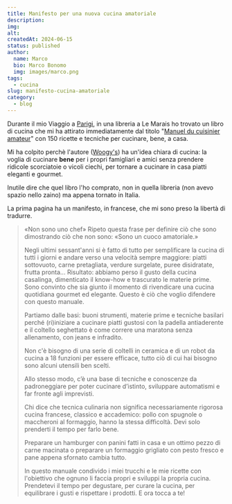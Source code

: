 ```yaml
---
title: Manifesto per una nuova cucina amatoriale
description: 
img: 
alt: 
createdAt: 2024-06-15
status: published
author:
  name: Marco
  bio: Marco Bonomo
  img: images/marco.png
tags:
  - cucina
slug: manifesto-cucina-amatoriale
category:
  - blog
---
```


Durante il mio Viaggio a [Parigi](/parigi-2024), in una libreria a Le Marais ho trovato un libro di cucina che mi ha attirato immediatamente dal titolo "[Manuel du cuisinier amateur](https://amzn.eu/d/2fPd6tc)" con 150 ricette e tecniche per cucinare, bene, a casa.

Mi ha colpito perchè l'autore  ([Woogy's](https://www.youtube.com/c/whoogys)) ha un'idea chiara di cucina: la voglia di cucinare **bene** per i propri famigliari e amici senza prendere ridicole scorciatoie o vicoli ciechi, per tornare a cucinare in casa piatti eleganti e gourmet.

Inutile dire che quel libro l'ho comprato, non in quella libreria (non avevo spazio nello zaino) ma appena tornato in Italia.

La prima pagina ha un manifesto, in francese, che mi sono preso la libertà di tradurre.


> «Non sono uno chef» Ripeto questa frase per definire ciò che sono dimostrando ciò che non sono: «Sono un cuoco amatoriale.»
> 
> Negli ultimi sessant'anni si è fatto di tutto per semplificare la cucina di tutti i giorni e andare verso una velocità sempre maggiore: piatti sottovuoto, carne pretagliata, verdure surgelate, puree disidratate, frutta pronta... Risultato: abbiamo perso il gusto della cucina casalinga, dimenticato il know-how e trascurato le materie prime. Sono convinto che sia giunto il momento di rivendicare una cucina quotidiana gourmet ed elegante. Questo è ciò che voglio difendere con questo manuale.
> 
> Partiamo dalle basi: buoni strumenti, materie prime e tecniche basilari perché (ri)iniziare a cucinare piatti gustosi con la padella antiaderente e il coltello seghettato è come correre una maratona senza allenamento, con jeans e infradito.
> 
> Non c'è bisogno di una serie di coltelli in ceramica e di un robot da cucina a 18 funzioni per essere efficace, tutto ciò di cui hai bisogno sono alcuni utensili ben scelti.
> 
> Allo stesso modo, c’è una base di tecniche e conoscenze da padroneggiare per poter cucinare d’istinto, sviluppare automatismi e far fronte agli imprevisti.
> 
> Chi dice che tecnica culinaria non significa necessariamente rigorosa cucina francese, classico e accademico: pollo con spugnole o maccheroni al formaggio, hanno la stessa difficoltà. Devi solo prenderti il ​​tempo per farlo bene. 
> 
> Preparare un hamburger con panini fatti in casa e un ottimo pezzo di carne macinata o preparare un formaggio grigliato con pesto fresco e pane appena sfornato cambia tutto.
> 
> In questo manuale condivido i miei trucchi e le mie ricette con l'obiettivo che ognuno li faccia propri e sviluppi la propria cucina. Prendetevi il tempo per degustare, per curare la cucina, per equilibrare i gusti e rispettare i prodotti. E ora tocca a te!

